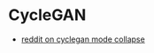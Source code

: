 # CycleGAN

- [reddit on cyclegan mode collapse](https://www.reddit.com/r/MachineLearning/comments/b0a7qq/d_cyclegan_model_collapse_any_bright_ideas/)
